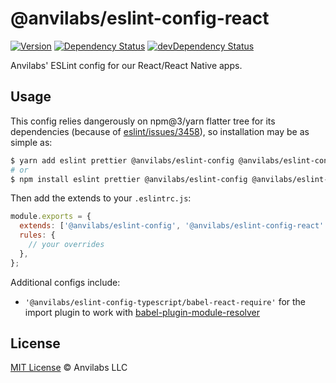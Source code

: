 # @anvilabs/eslint-config-react

[![Version](https://img.shields.io/npm/v/@anvilabs/eslint-config-react.svg)](http://npm.im/@anvilabs/eslint-config-react)
[![Dependency Status](https://david-dm.org/anvilabs/eslint-config/status.svg?path=packages/eslint-config-react)](https://david-dm.org/anvilabs/eslint-config?path=packages/eslint-config-react)
[![devDependency Status](https://david-dm.org/anvilabs/eslint-config/dev-status.svg?path=packages/eslint-config-react)](https://david-dm.org/anvilabs/eslint-config?path=packages/eslint-config-react&type=dev)

Anvilabs' ESLint config for our React/React Native apps.

## Usage

This config relies dangerously on npm@3/yarn flatter tree for its dependencies (because of [eslint/issues/3458](https://github.com/eslint/eslint/issues/3458)), so installation may be as simple as: 

```bash
$ yarn add eslint prettier @anvilabs/eslint-config @anvilabs/eslint-config-react --dev
# or
$ npm install eslint prettier @anvilabs/eslint-config @anvilabs/eslint-config-react --save-dev
```

Then add the extends to your `.eslintrc.js`:

```js
module.exports = {
  extends: ['@anvilabs/eslint-config', '@anvilabs/eslint-config-react' /* or '@anvilabs/eslint-config-react/native' */],
  rules: {
    // your overrides
  },
};
```

Additional configs include:

- `'@anvilabs/eslint-config-typescript/babel-react-require'` for the import plugin to work with [babel-plugin-module-resolver](https://github.com/tleunen/babel-plugin-module-resolver)

## License

[MIT License](../../LICENSE) © Anvilabs LLC
